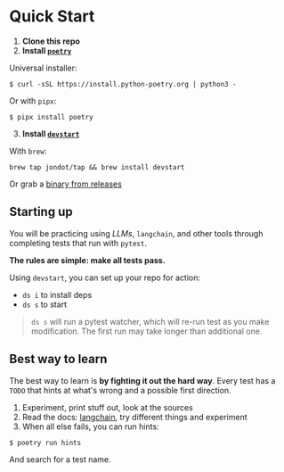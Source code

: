 
# Quick Start

1. **Clone this repo**
2. **Install [`poetry`](https://github.com/python-poetry/poetry)**

Universal installer:

```
$ curl -sSL https://install.python-poetry.org | python3 -
```

Or with `pipx`:

```
$ pipx install poetry
```


3. **Install [`devstart`](https://github.com/jondot/devstart)**

With `brew`:

```
brew tap jondot/tap && brew install devstart
```

Or grab a [binary from releases](https://github.com/jondot/devstart/releases/tag/v0.7.0)

## Starting up

You will be practicing using _LLMs_, `langchain`, and other tools through completing tests that run with `pytest`.

**The rules are simple: make all tests pass.**

Using `devstart`, you can set up your repo for action:

* `ds i` to install deps
* `ds s` to start

> `ds s` will run a pytest watcher, which will re-run test as you make modification. The first run may take longer than additional one.

## Best way to learn

The best way to learn is **by fighting it out the hard way**. Every test has a `TODO` that hints at what's wrong and a possible first direction.

1. Experiment, print stuff out, look at the sources
2. Read the docs: [langchain](https://langchain-langchain.vercel.app/docs/get_started/introduction.html), try different things and experiment
3. When all else fails, you can run hints:

```
$ poetry run hints
```

And search for a test name.

